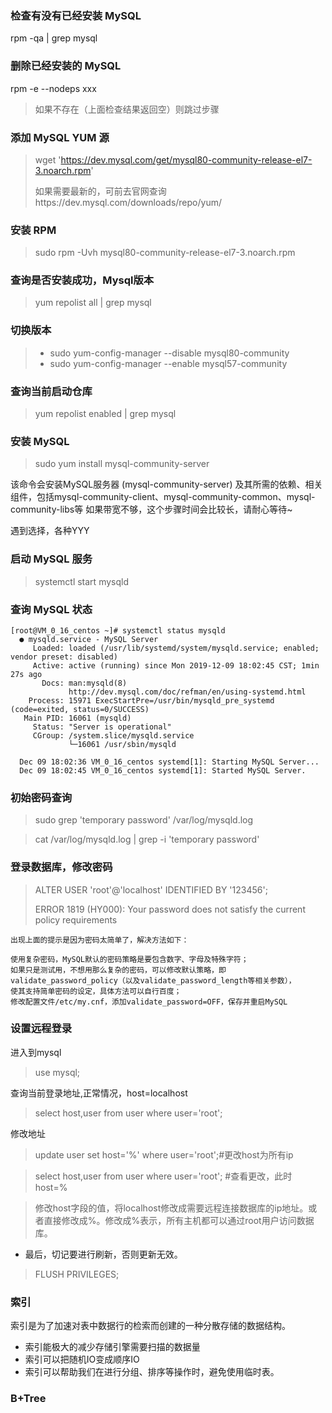 ### 检查有没有已经安装 MySQL
rpm -qa | grep mysql

### 删除已经安装的 MySQL
rpm -e --nodeps xxx
> 如果不存在（上面检查结果返回空）则跳过步骤

### 添加 MySQL YUM 源

> wget 'https://dev.mysql.com/get/mysql80-community-release-el7-3.noarch.rpm'
> 
> 如果需要最新的，可前去官网查询https://dev.mysql.com/downloads/repo/yum/

### 安装 RPM
> sudo rpm -Uvh mysql80-community-release-el7-3.noarch.rpm

### 查询是否安装成功，Mysql版本
> yum repolist all | grep mysql

### 切换版本
> * sudo yum-config-manager --disable mysql80-community
> * sudo yum-config-manager --enable mysql57-community

### 查询当前启动仓库
> yum repolist enabled | grep mysql

### 安装 MySQL
> sudo yum install mysql-community-server

该命令会安装MySQL服务器 (mysql-community-server) 及其所需的依赖、相关组件，包括mysql-community-client、mysql-community-common、mysql-community-libs等
如果带宽不够，这个步骤时间会比较长，请耐心等待~

遇到选择，各种YYY

### 启动 MySQL 服务
> systemctl start mysqld

### 查询 MySQL 状态
```
[root@VM_0_16_centos ~]# systemctl status mysqld
  ● mysqld.service - MySQL Server
     Loaded: loaded (/usr/lib/systemd/system/mysqld.service; enabled; vendor preset: disabled)
     Active: active (running) since Mon 2019-12-09 18:02:45 CST; 1min 27s ago
       Docs: man:mysqld(8)
             http://dev.mysql.com/doc/refman/en/using-systemd.html
    Process: 15971 ExecStartPre=/usr/bin/mysqld_pre_systemd (code=exited, status=0/SUCCESS)
   Main PID: 16061 (mysqld)
     Status: "Server is operational"
     CGroup: /system.slice/mysqld.service
             └─16061 /usr/sbin/mysqld
  
  Dec 09 18:02:36 VM_0_16_centos systemd[1]: Starting MySQL Server...
  Dec 09 18:02:45 VM_0_16_centos systemd[1]: Started MySQL Server.
```
### 初始密码查询
> sudo grep 'temporary password' /var/log/mysqld.log

> cat /var/log/mysqld.log | grep -i 'temporary password'

### 登录数据库，修改密码
> ALTER USER 'root'@'localhost' IDENTIFIED BY '123456';
> 
> ERROR 1819 (HY000): Your password does not satisfy the current policy requirements
```
出现上面的提示是因为密码太简单了，解决方法如下：

使用复杂密码，MySQL默认的密码策略是要包含数字、字母及特殊字符；
如果只是测试用，不想用那么复杂的密码，可以修改默认策略，即validate_password_policy（以及validate_password_length等相关参数），
使其支持简单密码的设定，具体方法可以自行百度；
修改配置文件/etc/my.cnf，添加validate_password=OFF，保存并重启MySQL
```

### 设置远程登录
进入到mysql
> use mysql;

查询当前登录地址,正常情况，host=localhost
> select host,user from user where user='root';

修改地址
> update user set host='%' where user='root';#更改host为所有ip

> select host,user from user where user='root'; #查看更改，此时 host=%

> 修改host字段的值，将localhost修改成需要远程连接数据库的ip地址。或者直接修改成%。修改成%表示，所有主机都可以通过root用户访问数据库。

* 最后，切记要进行刷新，否则更新无效。
> FLUSH PRIVILEGES;












### 索引
索引是为了加速对表中数据行的检索而创建的一种分散存储的数据结构。

* 索引能极大的减少存储引擎需要扫描的数据量
* 索引可以把随机IO变成顺序IO
* 索引可以帮助我们在进行分组、排序等操作时，避免使用临时表。

### B+Tree

